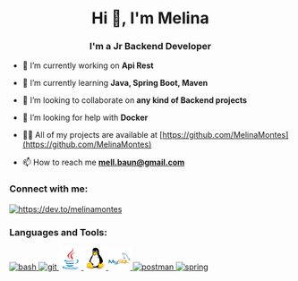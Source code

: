 <h1 align="center">Hi 👋, I'm Melina</h1>
<h3 align="center">I'm a Jr Backend Developer</h3>

- 🔭 I’m currently working on  **Api Rest**

- 🌱 I’m currently learning **Java, Spring Boot, Maven**

- 👯 I’m looking to collaborate on **any kind of Backend projects**

- 🤝 I’m looking for help with **Docker**

- 👨‍💻 All of my projects are available at [https://github.com/MelinaMontes](https://github.com/MelinaMontes)

- 📫 How to reach me **mell.baun@gmail.com**

<h3 align="left">Connect with me:</h3>
<p align="left">
<a href="https://dev.to/https://dev.to/melinamontes" target="blank"><img align="center" src="https://cdn.jsdelivr.net/npm/simple-icons@3.0.1/icons/dev-dot-to.svg" alt="https://dev.to/melinamontes" height="30" width="40" /></a>
</p>

<h3 align="left">Languages and Tools:</h3>
<p align="left"> <a href="https://www.gnu.org/software/bash/" target="_blank"> <img src="https://www.vectorlogo.zone/logos/gnu_bash/gnu_bash-icon.svg" alt="bash" width="40" height="40"/> </a> <a href="https://git-scm.com/" target="_blank"> <img src="https://www.vectorlogo.zone/logos/git-scm/git-scm-icon.svg" alt="git" width="40" height="40"/> </a> <a href="https://www.java.com" target="_blank"> <img src="https://raw.githubusercontent.com/devicons/devicon/master/icons/java/java-original.svg" alt="java" width="40" height="40"/> </a> <a href="https://www.linux.org/" target="_blank"> <img src="https://raw.githubusercontent.com/devicons/devicon/master/icons/linux/linux-original.svg" alt="linux" width="40" height="40"/> </a> <a href="https://www.mysql.com/" target="_blank"> <img src="https://raw.githubusercontent.com/devicons/devicon/master/icons/mysql/mysql-original-wordmark.svg" alt="mysql" width="40" height="40"/> </a> <a href="https://postman.com" target="_blank"> <img src="https://www.vectorlogo.zone/logos/getpostman/getpostman-icon.svg" alt="postman" width="40" height="40"/> </a> <a href="https://spring.io/" target="_blank"> <img src="https://www.vectorlogo.zone/logos/springio/springio-icon.svg" alt="spring" width="40" height="40"/> </a> </p>
